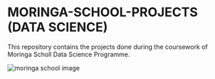 # MORINGA-SCHOOL-PROJECTS (DATA SCIENCE)
This repository contains the projects done during the coursework of Moringa Scholl Data Science Programme.

![moringa school image](https://user-images.githubusercontent.com/98333634/172614415-52a3f0ab-d880-4933-aa0d-42e86dcf2417.png)
